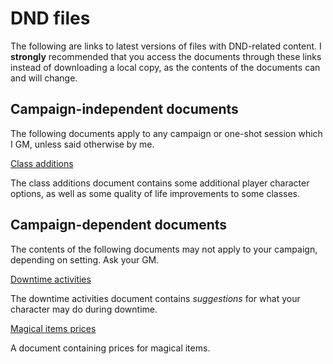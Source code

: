 # DND files

The following are links to latest versions of files with DND-related content. I **strongly** recommended that you access the documents through these links instead of downloading a local copy, as the contents of the documents can and will change.

## Campaign-independent documents

The following documents apply to any campaign or one-shot session which I GM, unless said otherwise by me.

[Class additions](DND/DND_Class_Additions.pdf)

The class additions document contains some additional player character options, as well as some quality of life improvements to some classes.

## Campaign-dependent documents

The contents of the following documents may not apply to your campaign, depending on setting. Ask your GM.

[Downtime activities](DND/DowntimeActivities-player-version.pdf)

The downtime activities document contains *suggestions* for what your character may do during downtime.

[Magical items prices](DND/Magical_Items_Prices.pdf)

A document containing prices for magical items.
